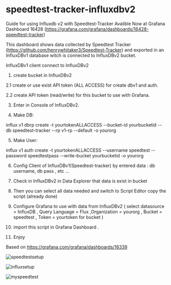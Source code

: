 # speedtest-tracker-influxdbv2
Guide for using Influxdb v2 with Speedtest-Tracker Avalible Now at Grafana Dashboard 16428 (https://grafana.com/grafana/dashboards/16428-speedtest-tracker)


This dashboard shows data collected by Speedtest Tracker (https://github.com/henrywhitaker3/Speedtest-Tracker) and exported in an InfluxDBv1 database witch is connected to InfluxDBv2 bucket.


InfluxDBv1 client connect to InfluxDBv2

1. create bucket in InfluxDBv2

2.1 create or use exist API token (ALL ACCESS) for create dbv1 and auth.

2.2 create API token (read/write) for this bucket to use with Grafana.

3. Enter in Console of InfluxDBv2.

4. Make DB:

influx v1 dbrp create -t yourtokenALLACCESS --bucket-id yourbucketid --db speedtest-tracker --rp v1-rp --default -o yourorg

5. Make User:

influx v1 auth create -t yourtokenALLACCESS --username speedtest --password speedtestpass --write-bucket yourbucketid -o yourorg


6. Config Client of InfluxDBv1(Speedtest-tracker) by entered data : db username, db pass , etc ...

7. Check in InfluxDBv2 in Data Explorer that data is exist in bucket

8. Then you can select all data needed and switch to Script Editor copy the script (already done)

9. Configure Grafana to use with data from InfluxDBv2 ( select datasource = InfluxDB , Query Language = Flux  ,Organization = yourorg , Bucket = speedtest , Token = yourtoken for bucket )

10. import this script in Grafana Dashboard .

11. Enjoy


Based on https://grafana.com/grafana/dashboards/16339


![speedtestsetup](https://user-images.githubusercontent.com/28630321/187088938-2b7c4492-89d8-433b-b66c-34de06cbb266.jpg)

![influxsetup](https://user-images.githubusercontent.com/28630321/187088939-492e8910-395b-4aef-b1f8-199ea98a2dc8.jpg)

![myspeedtest](https://user-images.githubusercontent.com/28630321/187088941-f2857cf1-0e2c-49ea-95b8-f9534460aff4.jpg)

